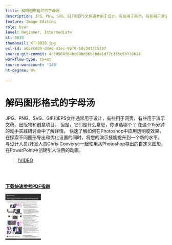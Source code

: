 ```yaml
---
title: 解码图形格式的字母汤
description: JPG、PNG、SVG、GIF和EPS文件通常用于设计，有些用于网页，有些用于演示文稿、出版物和创意项目。 但是它们是什么意思，你该选哪个？
feature: Image Editing
role: User
level: Beginner, Intermediate
kt: 8038
thumbnail: KT-8038.jpg
exl-id: a6bccd09-d4e6-43ec-9bf9-58c34f215267
source-git-commit: 4c30508fb4bc09bd36bcbda1d77c335c5b928614
workflow-type: tm+mt
source-wordcount: '149'
ht-degree: 0%

---
```


# 解码图形格式的字母汤

JPG、PNG、SVG、GIF和EPS文件通常用于设计，有些用于网页，有些用于演示文稿、出版物和创意项目。 但是，它们是什么意思，你该选哪个？ 在这个15分钟的动手实践研讨会中了解详情。 快速了解如何在Photoshop中应用透明度效果，在探索不同图形导出和优化设置的同时，将您的演示技能提升到一个新的水平。 与设计人员/开发人员Chris Converse一起使用从Photoshop导出的自定义图形，在PowerPoint中创建引人注目的动画。

>[!VIDEO](https://video.tv.adobe.com/v/333805?hidetitle=true)

<br> 

[**下载快速参考PDF指南**](../quick-reference/Decodingthealphabetsoupofgraphicformats.pdf)

[![快速参考指南第一页的图像](assets/DecodingthealphabetsoupofgraphicformatsPage1.png)](../quick-reference/Decodingthealphabetsoupofgraphicformats.pdf)
